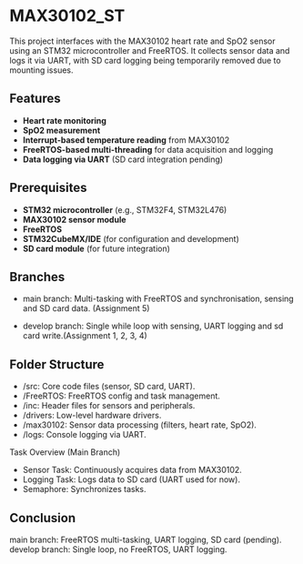 # MAX30102_ST

This project interfaces with the MAX30102 heart rate and SpO2 sensor using an STM32 microcontroller and FreeRTOS. It collects sensor data and logs it via UART, with SD card logging being temporarily removed due to mounting issues.

## Features
- **Heart rate monitoring**
- **SpO2 measurement**
- **Interrupt-based temperature reading** from MAX30102
- **FreeRTOS-based multi-threading** for data acquisition and logging
- **Data logging via UART** (SD card integration pending)

## Prerequisites
- **STM32 microcontroller** (e.g., STM32F4, STM32L476)
- **MAX30102 sensor module**
- **FreeRTOS**
- **STM32CubeMX/IDE** (for configuration and development)
- **SD card module** (for future integration)


## Branches
- main branch: Multi-tasking with FreeRTOS and synchronisation, sensing and SD card data. (Assignment 5)

- develop branch: Single while loop with sensing, UART logging and sd card write.(Assignment 1, 2, 3, 4)

## Folder Structure

- /src: Core code files (sensor, SD card, UART).
- /FreeRTOS: FreeRTOS config and task management.
- /inc: Header files for sensors and peripherals.
- /drivers: Low-level hardware drivers.
- /max30102: Sensor data processing (filters, heart rate, SpO2).
- /logs: Console logging via UART.

Task Overview (Main Branch)
- Sensor Task: Continuously acquires data from MAX30102.
- Logging Task: Logs data to SD card (UART used for now).
- Semaphore: Synchronizes tasks.

## Conclusion
main branch: FreeRTOS multi-tasking, UART logging, SD card (pending).
develop branch: Single loop, no FreeRTOS, UART logging.

